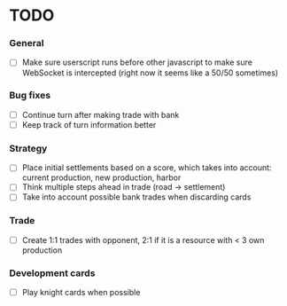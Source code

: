 # TODO
### General
 - [ ] Make sure userscript runs before other javascript to make sure WebSocket is intercepted (right now it seems like a 50/50 sometimes)

### Bug fixes
 - [ ] Continue turn after making trade with bank
 - [ ] Keep track of turn information better

### Strategy
 - [ ] Place initial settlements based on a score, which takes into account: current production, new production, harbor
 - [ ] Think multiple steps ahead in trade (road -> settlement)
 - [ ] Take into account possible bank trades when discarding cards

### Trade
 - [ ] Create 1:1 trades with opponent, 2:1 if it is a resource with < 3 own production

### Development cards
 - [ ] Play knight cards when possible
